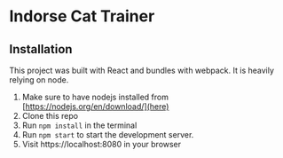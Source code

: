 # Indorse Cat Trainer

## Installation

This project was built with React and bundles with webpack. It is heavily relying on node.

1. Make sure to have nodejs installed from [https://nodejs.org/en/download/](here)
2. Clone this repo
3. Run `npm install` in the terminal
4. Run `npm start` to start the development server.
5. Visit https://localhost:8080 in your browser

